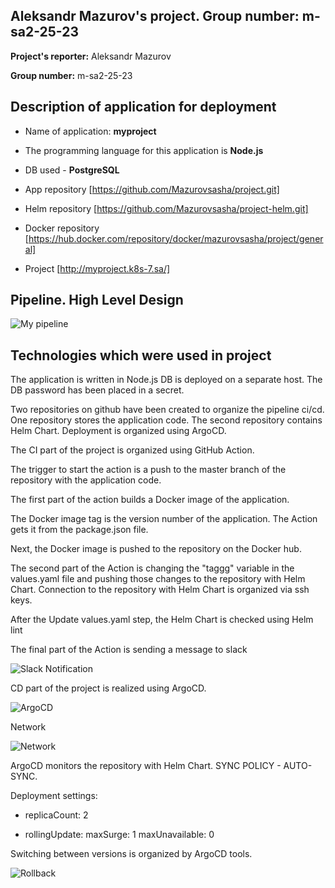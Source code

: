 ## Aleksandr Mazurov's project. Group number: m-sa2-25-23

**Project's reporter:** Aleksandr Mazurov

**Group number:** m-sa2-25-23

## Description of application for deployment

+ Name of application: **myproject**

+ The programming language for this application is **Node.js**

+ DB used - **PostgreSQL** 

+ App repository [https://github.com/Mazurovsasha/project.git]
  
+ Helm repository [https://github.com/Mazurovsasha/project-helm.git]

+ Docker repository [https://hub.docker.com/repository/docker/mazurovsasha/project/general]

+ Project [http://myproject.k8s-7.sa/]

## Pipeline. High Level Design

![My pipeline](/home/sasha/HW/sa.it-academy.by/Aleksandr_Mazurov/project/Project.drawio.png)

## Technologies which were used in project

The application is written in Node.js DB is deployed on a separate host. The DB password has been placed in a secret.

Two repositories on github have been created to organize the pipeline ci/cd. One repository stores the application code. The second repository contains Helm Chart. Deployment is organized using ArgoCD. 

The CI part of the project is organized using GitHub Action. 

The trigger to start the action is a push to the master branch of the repository with the application code. 

The first part of the action builds a Docker image of the application.

The Docker image tag is the version number of the application. The Action gets it from the package.json file. 

Next, the Docker image is pushed to the repository on the Docker hub.

The second part of the Action is changing the "taggg" variable in the values.yaml file and pushing those changes to the repository with Helm Chart. Connection to the repository with Helm Chart is organized via ssh keys.


After the Update values.yaml step, the Helm Chart is checked using Helm lint

The final part of the Action is sending a message to slack

![Slack Notification](/home/sasha/HW/sa.it-academy.by/Aleksandr_Mazurov/project/slacknatif.png)

CD part of the project is realized using ArgoCD. 

![ArgoCD](/home/sasha/HW/sa.it-academy.by/Aleksandr_Mazurov/project/argo.png)

Network

![Network](/home/sasha/HW/sa.it-academy.by/Aleksandr_Mazurov/project/Network.png)

ArgoCD monitors the repository with Helm Chart. SYNC POLICY - AUTO-SYNC.

Deployment settings:

+ replicaCount: 2

+ rollingUpdate:
      maxSurge: 1
      maxUnavailable: 0

Switching between versions is organized by ArgoCD tools.

![Rollback](/home/sasha/HW/sa.it-academy.by/Aleksandr_Mazurov/project/Rollback.png)

